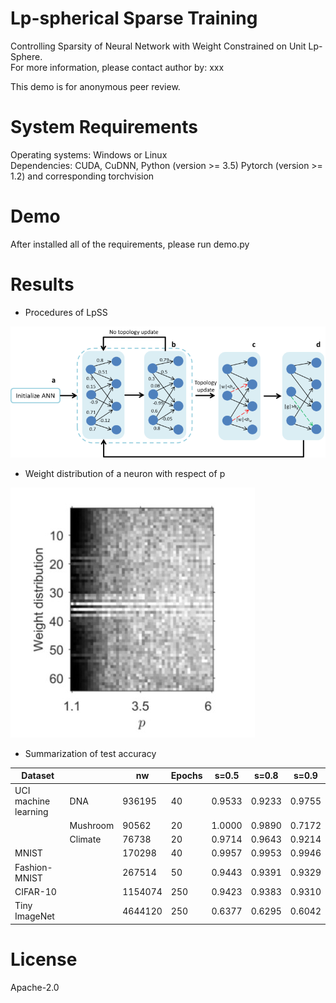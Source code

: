 Lp-spherical Sparse Training
=======================================

Controlling Sparsity of Neural Network with Weight Constrained on Unit Lp-Sphere.  
For more information, please contact author by: xxx  

This demo is for anonymous peer review. 

# System Requirements
Operating systems: Windows or Linux  
Dependencies: CUDA, CuDNN, Python (version >= 3.5) Pytorch (version >= 1.2) and corresponding torchvision  

# Demo
After installed all of the requirements, please run demo.py  

# Results
* Procedures of LpSS  

![Procedures of LpSS](https://github.com/WilliamLiPro/LpSS/blob/master/result/Procedures.png)

* Weight distribution of a neuron with respect of p  

![Weight distribution of a neuron with respect of p](https://github.com/WilliamLiPro/LpSS/blob/master/result/weight_with_p.jpg)

* Summarization of test accuracy  


Dataset |    | nw    | Epochs| s=0.5 | s=0.8 | s=0.9
----  | ---- | ----  | ----  | ----  | ----  | ---- 
UCI machine learning | DNA  | 936195 | 40 | 0.9533 | 0.9233 | 0.9755 
|  | Mushroom| 90562 | 20   | 1.0000 | 0.9890 | 0.7172 
|  | Climate | 76738 | 20   | 0.9714 | 0.9643 | 0.9214 
MNIST |      | 170298| 40   |0.9957 | 0.9953 | 0.9946 
Fashion-MNIST| | 267514| 50   | 0.9443 | 0.9391 | 0.9329 
CIFAR-10 |   | 1154074| 250 | 0.9423 | 0.9383 | 0.9310 
Tiny ImageNet|  | 4644120 | 250 | 0.6377 | 0.6295 | 0.6042

# License
Apache-2.0

